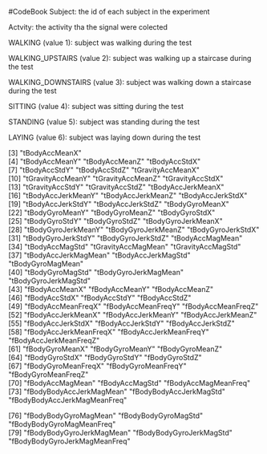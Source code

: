 #CodeBook
Subject: the id of each subject in the experiment

Actvity: the activity tha the signal were colected

  WALKING (value 1): subject was walking during the test
  
  WALKING_UPSTAIRS (value 2): subject was walking up a staircase during the test
  
  WALKING_DOWNSTAIRS (value 3): subject was walking down a staircase during the test
  
  SITTING (value 4): subject was sitting during the test
  
  STANDING (value 5): subject was standing during the test
  
  LAYING (value 6): subject was laying down during the test
  
[3] "tBodyAccMeanX"               
[4] "tBodyAccMeanY"                "tBodyAccMeanZ"                "tBodyAccStdX"                
[7] "tBodyAccStdY"                 "tBodyAccStdZ"                 "tGravityAccMeanX"            
[10] "tGravityAccMeanY"             "tGravityAccMeanZ"             "tGravityAccStdX"             
[13] "tGravityAccStdY"              "tGravityAccStdZ"              "tBodyAccJerkMeanX"           
[16] "tBodyAccJerkMeanY"            "tBodyAccJerkMeanZ"            "tBodyAccJerkStdX"            
[19] "tBodyAccJerkStdY"             "tBodyAccJerkStdZ"             "tBodyGyroMeanX"              
[22] "tBodyGyroMeanY"               "tBodyGyroMeanZ"               "tBodyGyroStdX"               
[25] "tBodyGyroStdY"                "tBodyGyroStdZ"                "tBodyGyroJerkMeanX"          
[28] "tBodyGyroJerkMeanY"           "tBodyGyroJerkMeanZ"           "tBodyGyroJerkStdX"           
[31] "tBodyGyroJerkStdY"            "tBodyGyroJerkStdZ"            "tBodyAccMagMean"             
[34] "tBodyAccMagStd"               "tGravityAccMagMean"           "tGravityAccMagStd"           
[37] "tBodyAccJerkMagMean"          "tBodyAccJerkMagStd"           "tBodyGyroMagMean"            
[40] "tBodyGyroMagStd"              "tBodyGyroJerkMagMean"         "tBodyGyroJerkMagStd"         
[43] "fBodyAccMeanX"                "fBodyAccMeanY"                "fBodyAccMeanZ"               
[46] "fBodyAccStdX"                 "fBodyAccStdY"                 "fBodyAccStdZ"                
[49] "fBodyAccMeanFreqX"            "fBodyAccMeanFreqY"            "fBodyAccMeanFreqZ"           
[52] "fBodyAccJerkMeanX"            "fBodyAccJerkMeanY"            "fBodyAccJerkMeanZ"           
[55] "fBodyAccJerkStdX"             "fBodyAccJerkStdY"             "fBodyAccJerkStdZ"            
[58] "fBodyAccJerkMeanFreqX"        "fBodyAccJerkMeanFreqY"        "fBodyAccJerkMeanFreqZ"       
[61] "fBodyGyroMeanX"               "fBodyGyroMeanY"               "fBodyGyroMeanZ"              
[64] "fBodyGyroStdX"                "fBodyGyroStdY"                "fBodyGyroStdZ"               
[67] "fBodyGyroMeanFreqX"           "fBodyGyroMeanFreqY"           "fBodyGyroMeanFreqZ"          
[70] "fBodyAccMagMean"              "fBodyAccMagStd"               "fBodyAccMagMeanFreq"         
[73] "fBodyBodyAccJerkMagMean"      "fBodyBodyAccJerkMagStd"       "fBodyBodyAccJerkMagMeanFreq"

[76] "fBodyBodyGyroMagMean"         "fBodyBodyGyroMagStd"          "fBodyBodyGyroMagMeanFreq"    
[79] "fBodyBodyGyroJerkMagMean"     "fBodyBodyGyroJerkMagStd"      "fBodyBodyGyroJerkMagMeanFreq"
> 

